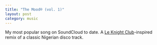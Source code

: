 ```yaml
---
title: "The Mood® (vol. 1)"
layout: post
category: music
---
```

My most popular song on SoundCloud to date. A [Le Knight Club](https://en.wikipedia.org/wiki/Le_Knight_Club)-inspired remix of a classic Nigerian disco track.

<iframe width="100%" height="450" scrolling="no" frameborder="no" allow="autoplay" data-src="https://w.soundcloud.com/player/?url=https%3A//api.soundcloud.com/tracks/270874803&color=%23ff5500&auto_play=false&hide_related=false&show_comments=true&show_user=true&show_reposts=false&show_teaser=true&visual=true" class="lazy"></iframe>
